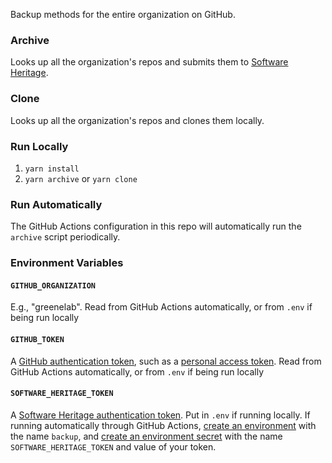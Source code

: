 Backup methods for the entire organization on GitHub.

### Archive

Looks up all the organization's repos and submits them to [Software Heritage](https://softwareheritage.org/).

### Clone

Looks up all the organization's repos and clones them locally.

### Run Locally

1. `yarn install`
2. `yarn archive` or `yarn clone`

### Run Automatically

The GitHub Actions configuration in this repo will automatically run the `archive` script periodically.

### Environment Variables


#### `GITHUB_ORGANIZATION`
E.g., "greenelab". 
Read from GitHub Actions automatically, or from `.env` if being run locally

#### `GITHUB_TOKEN`

A [GitHub authentication token](https://octokit.github.io/rest.js/v18#authentication), such as a [personal access token](https://github.com/settings/tokens/new).
Read from GitHub Actions automatically, or from `.env` if being run locally

#### `SOFTWARE_HERITAGE_TOKEN`

A [Software Heritage authentication token](https://archive.softwareheritage.org/api/#authentication).
Put in `.env` if running locally.
If running automatically through GitHub Actions, [create an environment](https://docs.github.com/en/actions/reference/environments#creating-an-environment) with the name `backup`, and [create an environment secret](https://docs.github.com/en/actions/reference/environments#environment-secrets) with the name `SOFTWARE_HERITAGE_TOKEN` and value of your token.
